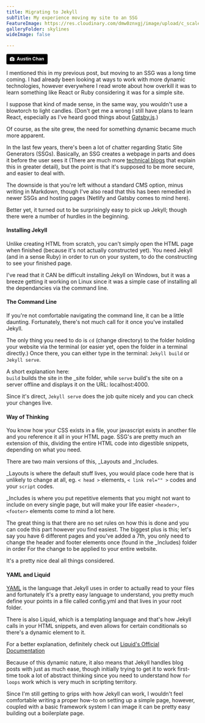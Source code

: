 ```yaml
---
title: Migrating to Jekyll
subTitle: My experience moving my site to an SSG
FeatureImage: https://res.cloudinary.com/dmw0znxgj/image/upload/c_scale,w_1000/v1541954989/signs.jpg
galleryFolder: skylines
wideImage: false

---
```

<a style="background-color:black;color:white;text-decoration:none;padding:4px 6px;font-family:-apple-system, BlinkMacSystemFont, &quot;San Francisco&quot;, &quot;Helvetica Neue&quot;, Helvetica, Ubuntu, Roboto, Noto, &quot;Segoe UI&quot;, Arial, sans-serif;font-size:12px;font-weight:bold;line-height:1.2;display:inline-block;border-radius:3px" href="https://unsplash.com/@austinchan?utm_medium=referral&amp;utm_campaign=photographer-credit&amp;utm_content=creditBadge" target="_blank" rel="noopener noreferrer" title="Download free do whatever you want high-resolution photos from Austin Chan"><span style="display:inline-block;padding:2px 3px"><svg xmlns="http://www.w3.org/2000/svg" style="height:12px;width:auto;position:relative;vertical-align:middle;top:-1px;fill:white" viewBox="0 0 32 32"><title>unsplash-logo</title><path d="M20.8 18.1c0 2.7-2.2 4.8-4.8 4.8s-4.8-2.1-4.8-4.8c0-2.7 2.2-4.8 4.8-4.8 2.7.1 4.8 2.2 4.8 4.8zm11.2-7.4v14.9c0 2.3-1.9 4.3-4.3 4.3h-23.4c-2.4 0-4.3-1.9-4.3-4.3v-15c0-2.3 1.9-4.3 4.3-4.3h3.7l.8-2.3c.4-1.1 1.7-2 2.9-2h8.6c1.2 0 2.5.9 2.9 2l.8 2.4h3.7c2.4 0 4.3 1.9 4.3 4.3zm-8.6 7.5c0-4.1-3.3-7.5-7.5-7.5-4.1 0-7.5 3.4-7.5 7.5s3.3 7.5 7.5 7.5c4.2-.1 7.5-3.4 7.5-7.5z"></path></svg></span><span style="display:inline-block;padding:2px 3px">Austin Chan</span></a>

I mentioned this in my previous post, but moving to an SSG was a long time coming.
I had already been looking at ways to work with more dynamic technologies, however everywhere I read wrote about how overkill it was to learn something like React or Ruby considering it was for a simple site.

I suppose that kind of made sense, in the same way, you wouldn't use a blowtorch to light candles. (Don't get me a wrong I still have plans to learn React, especially as I've heard good things about <a href="https://www.gatsbyjs.com/">Gatsby.js</a>.)

Of course, as the site grew, the need for something dynamic became much more apparent.

In the last few years, there's been a lot of chatter regarding Static Site Generators (SSGs). Basically, an SSG creates a webpage in parts and does it before the user sees it (There are much more <a href="https://css-tricks.com/building-a-jekyll-site-part-1-of-3/">technical blogs</a> that explain this in greater detail), but the point is that it's supposed to be more secure, and easier to deal with.

The downside is that you're left without a standard CMS option, minus writing in Markdown, though I've also read that this has been remedied in newer SSGs and hosting pages (Netlify and Gatsby comes to mind here).

Better yet, it turned out to be surprisingly easy to pick up Jekyll; though there were a number of hurdles in the beginning.

#### Installing Jekyll
Unlike creating HTML from scratch, you can't simply open the HTML page when finished (because it's not actually constructed yet). You need Jekyll (and in a sense Ruby) in order to run on your system, to do the constructing to see your finished page.

I've read that it CAN be difficult installing Jekyll on Windows, but it was a breeze getting it working on Linux since it was a simple case of installing all the dependancies via the command line.

#### The Command Line
If you're not comfortable navigating the command line, it can be a little daunting.
Fortunately, there's not much call for it once you've installed Jekyll.

The only thing you need to do is `cd` (change directory) to the folder holding your website via the terminal (or easier yet, open the folder in a terminal directly.) Once there, you can either type in the terminal: `Jekyll build` or `Jekyll serve`.

A short explanation here:<br>
`build` builds the site in the \_site folder, while `serve` build's the site on a server offline and displays it on the URL: localhost:4000.

Since it's direct, `Jekyll serve` does the job quite nicely and you can check your changes live.

#### Way of Thinking
You know how your CSS exists in a file, your javascript exists in another file and you reference it all in your HTML page. SSG's are pretty much an extension of this, dividing the entire HTML code into digestible snippets, depending on what you need.

There are two main versions of this, \_Layouts and \_Includes.

\_Layouts is where the default stuff lives, you would place code here that is unlikely to change at all, eg. `< head >` elements, `< link rel="" >` codes and your `script` codes.

\_Includes is where you put repetitive elements that you might not want to include on every single page, but will make your life easier `<header>, <footer>` elements come to mind a lot here.

The great thing is that there are no set rules on how this is done and you can code this part however you find easiest. The biggest plus is this; let's say you have 6 different pages and you've added a 7th, you only need to change the header and footer elements once (found in the \_Includes) folder in order For the change to be applied to your entire website.

It's a pretty nice deal all things considered.

#### YAML and Liquid
<a href="http://yaml.org/">YAML</a> is the language that Jekyll uses in order to actually read to your files and fortunately it's a pretty easy language to understand, you pretty much define your points in a file called config.yml and that lives in your root folder.

There is also Liquid, which is a templating language and that's how Jekyll calls in your HTML snippets, and even allows for certain conditionals so there's a dynamic element to it.

For a better explanation, definitely check out <a href="https://shopify.github.io/liquid/basics/introduction">Liquid's Official Documentation</a>

Because of this dynamic nature, it also means that Jekyll handles blog posts with just as much ease, though initially trying to get it to work first-time took a lot of abstract thinking since you need to understand how `for loops` work which is very much in scripting territory.


Since I'm still getting to grips with how Jekyll can work, I wouldn't feel comfortable writing a proper how-to on setting up a simple page, however, coupled with a basic framework system I can image it can be pretty easy building out a boilerplate page.